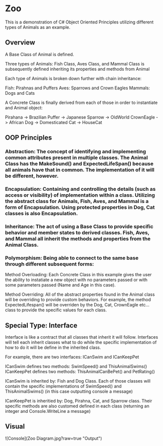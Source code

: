 # Zoo

This is a demonstration of C# Object Oriented Principles utilizing different types of Animals as an example. 

## Overview

A Base Class of Animal is defined.

Three types of Animals: Fish Class, Aves Class, and Mammal Class is subsequently defined inheriting its properties and methods from Animal

Each type of Animals is broken down further with chain inheritance:

Fish: Pirahnas and Puffers
Aves: Sparrows and Crown Eagles
Mammals: Dogs and Cats

A Concrete Class is finally derived from each of those in order to instantiate and Animal object:

Pirahana -> Brazilian
Puffer -> Japanese
Sparrow -> OldWorld
CrownEagle -> African
Dog -> Domesticated
Cat -> HouseCat

## OOP Principles

### Abstraction: The concept of identifying and implementing common attributes present in multiple classes. The Animal Class has the MakeSound() and ExpectedLifeSpan() because all animals have that in common. The implementation of it will be different, however.

### Encapsulation: Containing and controlling the details (such as access or visibility) of implementation within a class. Utilizing the abstract class for Animals, Fish, Aves, and Mammal is a form of Encapsulation. Using protected properties in Dog, Cat classes is also Encapsulation.

### Inheritance: The act of using a Base Class to provide specific behavior and member states to derived classes. Fish, Aves, and Mammal all inherit the methods and properties from the Animal Class.

### Polymorphism: Being able to connect to the same base through different subsequent forms:

  Method Overloading: Each Concrete Class in this example gives the user the ability to instatiate a new object with no parameters passed or with some parameters passed (Name and Age in this case).

  Method Overriding: All of the abstract properties found in the Animal class will be overriding to provide custom behaviors. For example, the method ExpectedLifespan() will be overriden by the Dog, Cat, CrownEagle etc... class to provide the specific values for each class.

## Special Type: Interface

  Interface is like a contract that all classes that inherit it will follow. Interfaces will tell each inherit classes what to do while the specific implementation of how to do it will be define in the inherited class.

  For example, there are two interfaces: ICanSwim and ICanKeepPet

  ICanSwim defines two methods: SwimSpeed() and ThisAnimalSwims()
  ICanKeepPet defines two methods: ThisAnimalCanBePet() and PetRating()

  ICanSwim is inherited by: Fish and Dog Class. Each of those classes will contain the specific implementations of SwimSpeed() and ThisAnimalSwims() (in this case outputting console a message)

  ICanKeepPet is inheritied by: Dog, Pirahna, Cat, and Sparrow class. Their specific methods are also customed defined in each class (returning an integer and Console.WriteLine a message)

## Visual

![Console](Zoo Diagram.jpg?raw=true "Output")